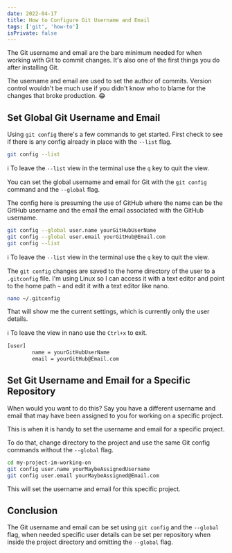 ```yaml
---
date: 2022-04-17
title: How to Configure Git Username and Email
tags: ['git', 'how-to']
isPrivate: false
---
```


The Git username and email are the bare minimum needed for when
working with Git to commit changes. It's also one of the first things
you do after installing Git.

The username and email are used to set the author of commits. Version
control wouldn't be much use if you didn't know who to blame for the
changes that broke production. 😂

## Set Global Git Username and Email

Using `git config` there's a few commands to get started. First check
to see if there is any config already in place with the `--list` flag.

```bash
git config --list
```

ℹ️ To leave the `--list` view in the terminal use the `q` key to quit
the view.

You can set the global username and email for Git with the
`git config` command and the `--global` flag.

The config here is presuming the use of GitHub where the name can be
the GitHub username and the email the email associated with the GitHub
username.

```bash
git config --global user.name yourGitHubUserName
git config --global user.email yourGitHub@Email.com
git config --list
```

ℹ️ To leave the `--list` view in the terminal use the `q` key to quit
the view.

The `git config` changes are saved to the home directory of the user
to a `.gitconfig` file. I'm using Linux so I can access it with a text
editor and point to the home path `~` and edit it with a text editor
like nano.

```bash
nano ~/.gitconfig
```

That will show me the current settings, which is currently only the
user details.

ℹ️ To leave the view in nano use the `Ctrl+x` to exit.

```bash
[user]
        name = yourGitHubUserName
        email = yourGitHub@Email.com
```

## Set Git Username and Email for a Specific Repository

When would you want to do this? Say you have a different username and
email that may have been assigned to you for working on a specific
project.

This is when it is handy to set the username and email for a specific
project.

To do that, change directory to the project and use the same Git
config commands without the `--global` flag.

```bash
cd my-project-im-working-on
git config user.name yourMaybeAssignedUsername
git config user.email yourMaybeAssigned@Email.com
```

This will set the username and email for this specific project.

## Conclusion

The Git username and email can be set using `git config` and the
`--global` flag, when needed specific user details can be set per
repository when inside the project directory and omitting the
`--global` flag.
